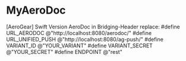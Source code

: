 # MyAeroDoc
[AeroGear] Swift Version AeroDoc
in Bridging-Header replace:
  #define URL_AERODOC @"http://localhost:8080/aerodoc/"
  #define URL_UNIFIED_PUSH @"http://localhost:8080/ag-push/"
  #define VARIANT_ID @"YOUR_VARIANT"
  #define VARIANT_SECRET @"YOUR_SECRET"
  #define ENDPOINT @"rest"
  
